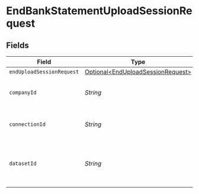 # EndBankStatementUploadSessionRequest


## Fields

| Field                                                                                | Type                                                                                 | Required                                                                             | Description                                                                          | Example                                                                              |
| ------------------------------------------------------------------------------------ | ------------------------------------------------------------------------------------ | ------------------------------------------------------------------------------------ | ------------------------------------------------------------------------------------ | ------------------------------------------------------------------------------------ |
| `endUploadSessionRequest`                                                            | [Optional\<EndUploadSessionRequest>](../../models/shared/EndUploadSessionRequest.md) | :heavy_minus_sign:                                                                   | N/A                                                                                  |                                                                                      |
| `companyId`                                                                          | *String*                                                                             | :heavy_check_mark:                                                                   | Unique identifier for a company.                                                     | 8a210b68-6988-11ed-a1eb-0242ac120002                                                 |
| `connectionId`                                                                       | *String*                                                                             | :heavy_check_mark:                                                                   | Unique identifier for a connection.                                                  | 2e9d2c44-f675-40ba-8049-353bfcb5e171                                                 |
| `datasetId`                                                                          | *String*                                                                             | :heavy_check_mark:                                                                   | Unique identifier for the dataset that completed its sync.                           |                                                                                      |